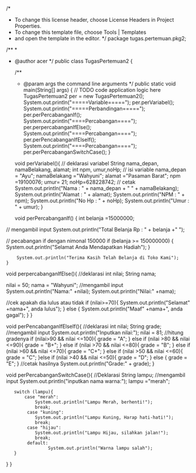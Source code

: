 /*
 * To change this license header, choose License Headers in Project Properties.
 * To change this template file, choose Tools | Templates
 * and open the template in the editor.
 */
package tugas.pertemuan.pkg2;

/**
 *
 * @author acer
 */
public class TugasPertemuan2 {

    /**
     * @param args the command line arguments
     */
     public static void main(String[] args) {
        // TODO code application logic here
        TugasPertemuan2 per = new TugasPertemuan2();
        System.out.println("=====Variable=====");
        per.perVariabel();
        System.out.println("=====Perbandingan=====");
        per.perPercabanganIf();
        System.out.println("====Percabangan====");
        per.perpercabanganIfElse();
        System.out.println("====Percabangan====");
        per.perPencabanganIfElseIf();
        System.out.println("====Percabangan====");
        per.perPercabanganSwitchCase();
         }
    
    void perVariabel(){
//    deklarasi variabel
String nama_depan, namaBelakang, alamat;
int npm, umur,noHp;
// isi variable
nama_depan = "Ayu";
namaBelakang ="Wahyuni";
alamat ="Pasaman Barat";
npm =19100076;
umur= 21;
noHp=628228742;
// cetak
        System.out.println("Nama : " + nama_depan + " " + namaBelakang);
        System.out.println("Alamat : " + alamat);
        System.out.println("NPM : " + npm);
        System.out.println("No Hp : " + noHp);
        System.out.println("Umur : " + umur);
    }    
    
    void perPercabanganIf() {
        int belanja =15000000;
        
//  mengambil input
        System.out.println("Total Belanja Rp : " + belanja +" ");
        
//  pecabangan if dengan nimonal 150000
        if (belanja >= 150000000) {
            System.out.println("Selamat Anda Mendapatkan Hadiah");
        }
        
        System.out.println("Terima Kasih Telah Belanja di Toko Kami");
    }  
    
   void perpercabanganIfElse(){
//deklarasi
   int nilai;
   String nama;
   
   nilai = 50;
   nama = "Wahyuni";
//mengambil input
       System.out.println("Nama:" +nilai);
       System.out.println("Nilai:" +nama);
       
//cek apakah dia lulus atau tidak
  if (nilai>=70){
       System.out.println("Selamat" +nama+", anda lulus");
  } else {
      System.out.println("Maaf" +nama+", anda gagal");
  }
   }
   
   void perPencabanganIfElseIf(){
//deklarasi
       int nilai;
       String grade;
//mengambil input
       System.out.println("Inputkan nilai:");
       nilai = 81;
//hitung gradenya
       if (nilai>90 && nilai <=100){
           grade = "A";
       } else if (nilai >80 && nilai <=90){
           grade = "B+";
       } else if (nilai >70 && nilai <=80){
           grade = "B";
       } else if (nilai >60 && nilai <=70){
           grade = "C+";
       } else if (nilai >50 && nilai <=60){
           grade = "C";
       }else if (nilai >40 && nilai <=50){
           grade = "D";
       } else {
           grade = "E";
       } 
//cetak hasilnya
       System.out.println("Grade:" + grade);
   }
       
   void perPercabanganSwitchCase(){
//Deklarasi
       String lampu;
//mengambil input
       System.out.println("inputkan nama warna:");
       lampu ="merah";
       
       switch (lampu){
           case "merah":
               System.out.println("Lampu Merah, berhenti!");
               break;
            case "kuning":
               System.out.println("Lampu Kuning, Harap hati-hati!");
               break;
            case "hijau":
               System.out.println("Lampu Hijau, silahkan jalan!");
               break;
            default:
                    System.out.println("Warna lampu salah");
       }
       
   }
}
